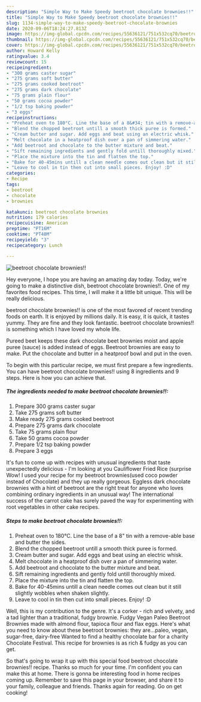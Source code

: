 ```yaml
---
description: "Simple Way to Make Speedy beetroot chocolate brownies!!"
title: "Simple Way to Make Speedy beetroot chocolate brownies!!"
slug: 1134-simple-way-to-make-speedy-beetroot-chocolate-brownies
date: 2020-09-06T18:24:27.813Z
image: https://img-global.cpcdn.com/recipes/55636121/751x532cq70/beetroot-chocolate-brownies-recipe-main-photo.jpg
thumbnail: https://img-global.cpcdn.com/recipes/55636121/751x532cq70/beetroot-chocolate-brownies-recipe-main-photo.jpg
cover: https://img-global.cpcdn.com/recipes/55636121/751x532cq70/beetroot-chocolate-brownies-recipe-main-photo.jpg
author: Howard Kelly
ratingvalue: 3.4
reviewcount: 15
recipeingredient:
- "300 grams caster sugar"
- "275 grams soft butter"
- "275 grams cooked beetroot"
- "275 grams dark chocolate"
- "75 grams plain flour"
- "50 grams cocoa powder"
- "1/2 tsp baking powder"
- "3 eggs"
recipeinstructions:
- "Preheat oven to 180°C. Line the base of a 8&#34; tin with a remove-able base and butter the sides."
- "Blend the chopped beetroot untill a smooth thick puree is formed."
- "Cream butter and sugar. Add eggs and beat using an electric whisk."
- "Melt chocolate in a heatproof dish over a pan of simmering water."
- "Add beetroot and chocolate to the butter mixture and beat."
- "Sift remaining ingredients and gently fold untill thoroughly mixed."
- "Place the mixture into the tin and flatten the top."
- "Bake for 40-45mins untill a clean needle comes out clean but it still slightly wobbles when shaken slightly."
- "Leave to cool in tin then cut into small pieces. Enjoy! :D"
categories:
- Recipe
tags:
- beetroot
- chocolate
- brownies

katakunci: beetroot chocolate brownies 
nutrition: 179 calories
recipecuisine: American
preptime: "PT16M"
cooktime: "PT40M"
recipeyield: "3"
recipecategory: Lunch

---
```



![beetroot chocolate brownies!!](https://img-global.cpcdn.com/recipes/55636121/751x532cq70/beetroot-chocolate-brownies-recipe-main-photo.jpg)

Hey everyone, I hope you are having an amazing day today. Today, we're going to make a distinctive dish, beetroot chocolate brownies!!. One of my favorites food recipes. This time, I will make it a little bit unique. This will be really delicious.

beetroot chocolate brownies!! is one of the most favored of recent trending foods on earth. It is enjoyed by millions daily. It is easy, it is quick, it tastes yummy. They are fine and they look fantastic. beetroot chocolate brownies!! is something which I have loved my whole life.

Pureed beet keeps these dark chocolate beet brownies moist and apple puree (sauce) is added instead of eggs. Beetroot brownies are easy to make. Put the chocolate and butter in a heatproof bowl and put in the oven.


To begin with this particular recipe, we must first prepare a few ingredients. You can have beetroot chocolate brownies!! using 8 ingredients and 9 steps. Here is how you can achieve that.

<!--inarticleads1-->

##### The ingredients needed to make beetroot chocolate brownies!!:

1. Prepare 300 grams caster sugar
1. Take 275 grams soft butter
1. Make ready 275 grams cooked beetroot
1. Prepare 275 grams dark chocolate
1. Take 75 grams plain flour
1. Take 50 grams cocoa powder
1. Prepare 1/2 tsp baking powder
1. Prepare 3 eggs


It&#39;s fun to come up with recipes with unusual ingredients that taste unexpectedly delicious - I&#39;m looking at you Cauliflower Fried Rice (surprise Wow! I used your recipe for my beetroot brownies(used coco powder instead of Chocolate) and they up really gorgeous. Eggless dark chocolate brownies with a hint of beetroot are the right treat for anyone who loves combining ordinary ingredients in an unusual way! The international success of the carrot cake has surely paved the way for experimenting with root vegetables in other cake recipes. 

<!--inarticleads2-->

##### Steps to make beetroot chocolate brownies!!:

1. Preheat oven to 180°C. Line the base of a 8&#34; tin with a remove-able base and butter the sides.
1. Blend the chopped beetroot untill a smooth thick puree is formed.
1. Cream butter and sugar. Add eggs and beat using an electric whisk.
1. Melt chocolate in a heatproof dish over a pan of simmering water.
1. Add beetroot and chocolate to the butter mixture and beat.
1. Sift remaining ingredients and gently fold untill thoroughly mixed.
1. Place the mixture into the tin and flatten the top.
1. Bake for 40-45mins untill a clean needle comes out clean but it still slightly wobbles when shaken slightly.
1. Leave to cool in tin then cut into small pieces. Enjoy! :D


Well, this is my contribution to the genre. It&#39;s a corker - rich and velvety, and a tad lighter than a traditional, fudgy brownie. Fudgy Vegan Paleo Beetroot Brownies made with almond flour, tapioca flour and flax eggs. Here&#39;s what you need to know about these beetroot brownies: they are…paleo, vegan, sugar-free, dairy-free Wanted to find a healthy chocolate bar for a charity Chocolate Festival. This recipe for brownies is as rich &amp; fudgy as you can get. 

So that's going to wrap it up with this special food beetroot chocolate brownies!! recipe. Thanks so much for your time. I'm confident you can make this at home. There is gonna be interesting food in home recipes coming up. Remember to save this page in your browser, and share it to your family, colleague and friends. Thanks again for reading. Go on get cooking!
